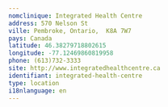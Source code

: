 ```yaml
---
nomclinique: Integrated Health Centre
address: 570 Nelson St
ville: Pembroke, Ontario,  K8A 7W7
pays: Canada
latitude: 46.38279718802615
longitude: -77.12469860819958
phone: (613)732-3333
site: http://www.integratedhealthcentre.ca
identifiant: integrated-health-centre
type: location
i18nlanguage: en
---
```


